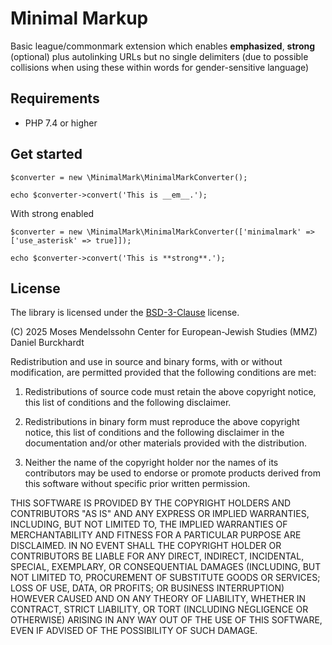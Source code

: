 Minimal Markup
==============

Basic league/commonmark extension which enables
 __emphasized__, **strong** (optional)
plus autolinking URLs
but no single delimiters (due to possible collisions when
using these within words for gender-sensitive language)

Requirements
------------

* PHP 7.4 or higher

Get started
-----------

    $converter = new \MinimalMark\MinimalMarkConverter();

    echo $converter->convert('This is __em__.');

With strong enabled

    $converter = new \MinimalMark\MinimalMarkConverter(['minimalmark' => ['use_asterisk' => true]]);

    echo $converter->convert('This is **strong**.');

License
-------
The library is licensed under the [BSD-3-Clause] license.

(C) 2025 Moses Mendelssohn Center for European-Jewish Studies (MMZ)
    Daniel Burckhardt

Redistribution and use in source and binary forms, with or without modification, are permitted provided that the following conditions are met:

1. Redistributions of source code must retain the above copyright notice, this list of conditions and the following disclaimer.

2. Redistributions in binary form must reproduce the above copyright notice, this list of conditions and the following disclaimer in the documentation and/or other materials provided with the distribution.

3. Neither the name of the copyright holder nor the names of its contributors may be used to endorse or promote products derived from this software without specific prior written permission.

THIS SOFTWARE IS PROVIDED BY THE COPYRIGHT HOLDERS AND CONTRIBUTORS "AS IS" AND ANY EXPRESS OR IMPLIED WARRANTIES, INCLUDING, BUT NOT LIMITED TO, THE IMPLIED WARRANTIES OF MERCHANTABILITY AND FITNESS FOR A PARTICULAR PURPOSE ARE DISCLAIMED. IN NO EVENT SHALL THE COPYRIGHT HOLDER OR CONTRIBUTORS BE LIABLE FOR ANY DIRECT, INDIRECT, INCIDENTAL, SPECIAL, EXEMPLARY, OR CONSEQUENTIAL DAMAGES (INCLUDING, BUT NOT LIMITED TO, PROCUREMENT OF SUBSTITUTE GOODS OR SERVICES; LOSS OF USE, DATA, OR PROFITS; OR BUSINESS INTERRUPTION) HOWEVER CAUSED AND ON ANY THEORY OF LIABILITY, WHETHER IN CONTRACT, STRICT LIABILITY, OR TORT (INCLUDING NEGLIGENCE OR OTHERWISE) ARISING IN ANY WAY OUT OF THE USE OF THIS SOFTWARE, EVEN IF ADVISED OF THE POSSIBILITY OF SUCH DAMAGE.

[BSD-3-Clause]:https://www.opensource.org/licenses/BSD-3-Clause
